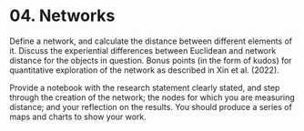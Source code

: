 # 04. Networks

Define a network, and calculate the distance between different elements of it. Discuss the experiential differences between Euclidean and network distance for the objects in question. Bonus points (in the form of kudos) for quantitative exploration of the network as described in Xin et al. (2022).

Provide a notebook with the research statement clearly stated, and step through the creation of the network; the nodes for which you are measuring distance; and your reflection on the results. You should produce a series of maps and charts to show your work.